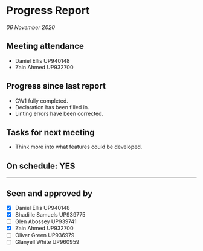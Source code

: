 # Progress Report

*06 November 2020*

## Meeting attendance

* Daniel Ellis UP940148
* Zain Ahmed UP932700

## Progress since last report

* CW1 fully completed.
* Declaration has been filled in.
* Linting errors have been corrected.

## Tasks for next meeting

* Think more into what features could be developed.

## On schedule: YES

---

## Seen and approved by

* [x] Daniel Ellis UP940148
* [x] Shadille Samuels UP939775
* [ ] Glen Abossey UP939741
* [x] Zain Ahmed UP932700
* [ ] Oliver Green UP936979
* [ ] Glanyell White UP960959
